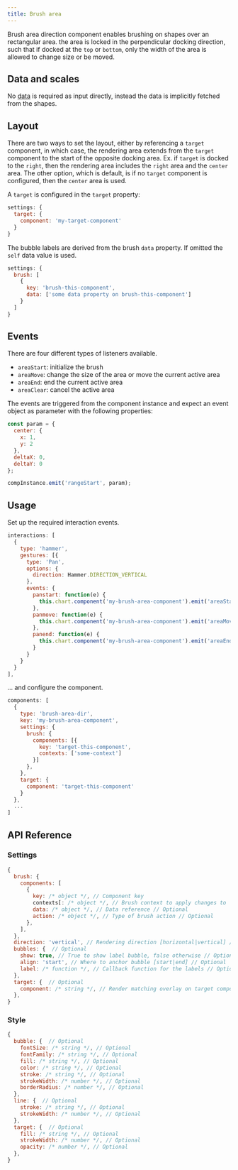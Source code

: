 ```yaml
---
title: Brush area
---
```


Brush area direction component enables brushing on shapes over an rectangular area. the area is locked in the perpendicular docking direction, such that if docked at the `top` or `bottom`, only the width of the area is allowed to change size or be moved.

## Data and scales

No [data](data.md) is required as input directly, instead the data is implicitly fetched from the shapes.

## Layout

There are two ways to set the layout, either by referencing a `target` component, in which case, the rendering area extends from the `target` component to the start of the opposite docking area. Ex. if `target` is docked to the `right`, then the rendering area includes the `right` area and the `center` area. The other option, which is default, is if no `target` component is configured, then the `center` area is used.

A `target` is configured in the `target` property:

```js
settings: {
  target: {
    component: 'my-target-component'
  }
}
```

The bubble labels are derived from the brush `data` property. If omitted the `self` data value is used.
```js
settings: {
  brush: [
    {
      key: 'brush-this-component',
      data: ['some data property on brush-this-component']
    }
  ]
}
```

## Events

There are four different types of listeners available.

* `areaStart`: initialize the brush
* `areaMove`: change the size of the area or move the current active area
* `areaEnd`: end the current active area
* `areaClear`: cancel the active area

The events are triggered from the component instance and expect an event object as parameter with the following properties:

```js
const param = {
  center: {
    x: 1,
    y: 2
  },
  deltaX: 0,
  deltaY: 0
};

compInstance.emit('rangeStart', param);
```

## Usage

Set up the required interaction events.

```js
interactions: [
  {
    type: 'hammer',
    gestures: [{
      type: 'Pan',
      options: {
        direction: Hammer.DIRECTION_VERTICAL
      },
      events: {
        panstart: function(e) {
          this.chart.component('my-brush-area-component').emit('areaStart', e);
        },
        panmove: function(e) {
          this.chart.component('my-brush-area-component').emit('areaMove', e);
        },
        panend: function(e) {
          this.chart.component('my-brush-area-component').emit('areaEnd', e);
        }
      }
    }
  }
],
```

... and configure the component.

```js
components: [
  {
    type: 'brush-area-dir',
    key: 'my-brush-area-component',
    settings: {
      brush: {
        components: [{
          key: 'target-this-component',
          contexts: ['some-context']
        }]
      },
    },
    target: {
      component: 'target-this-component'
    }
  },
  ...
]
```

## API Reference

### Settings

```js
{
  brush: { 
    components: [ 
      { 
        key: /* object */, // Component key
        contexts[: /* object */, // Brush context to apply changes to
        data: /* object */, // Data reference // Optional
        action: /* object */, // Type of brush action // Optional
      },
    ],
  },
  direction: 'vertical', // Rendering direction [horizontal|vertical] // Optional
  bubbles: {  // Optional
    show: true, // True to show label bubble, false otherwise // Optional
    align: 'start', // Where to anchor bubble [start|end] // Optional
    label: /* function */, // Callback function for the labels // Optional
  },
  target: {  // Optional
    component: /* string */, // Render matching overlay on target component // Optional
  },
}
```


### Style

```js
{
  bubble: {  // Optional
    fontSize: /* string */, // Optional
    fontFamily: /* string */, // Optional
    fill: /* string */, // Optional
    color: /* string */, // Optional
    stroke: /* string */, // Optional
    strokeWidth: /* number */, // Optional
    borderRadius: /* number */, // Optional
  },
  line: {  // Optional
    stroke: /* string */, // Optional
    strokeWidth: /* number */, // Optional
  },
  target: {  // Optional
    fill: /* string */, // Optional
    strokeWidth: /* number */, // Optional
    opacity: /* number */, // Optional
  },
}
```

